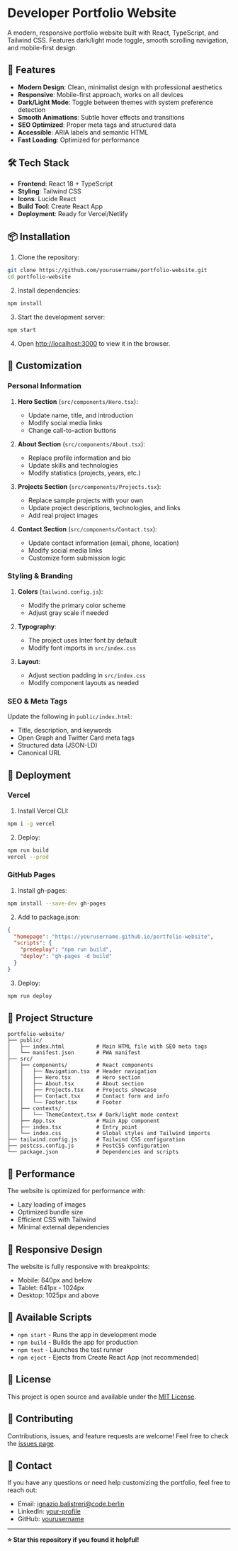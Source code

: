 # Developer Portfolio Website

A modern, responsive portfolio website built with React, TypeScript, and Tailwind CSS. Features dark/light mode toggle, smooth scrolling navigation, and mobile-first design.

## 🚀 Features

- **Modern Design**: Clean, minimalist design with professional aesthetics
- **Responsive**: Mobile-first approach, works on all devices
- **Dark/Light Mode**: Toggle between themes with system preference detection
- **Smooth Animations**: Subtle hover effects and transitions
- **SEO Optimized**: Proper meta tags and structured data
- **Accessible**: ARIA labels and semantic HTML
- **Fast Loading**: Optimized for performance

## 🛠 Tech Stack

- **Frontend**: React 18 + TypeScript
- **Styling**: Tailwind CSS
- **Icons**: Lucide React
- **Build Tool**: Create React App
- **Deployment**: Ready for Vercel/Netlify

## 📦 Installation

1. Clone the repository:

```bash
git clone https://github.com/yourusername/portfolio-website.git
cd portfolio-website
```

2. Install dependencies:

```bash
npm install
```

3. Start the development server:

```bash
npm start
```

4. Open [http://localhost:3000](http://localhost:3000) to view it in the browser.

## 🎨 Customization

### Personal Information

1. **Hero Section** (`src/components/Hero.tsx`):

   - Update name, title, and introduction
   - Modify social media links
   - Change call-to-action buttons

2. **About Section** (`src/components/About.tsx`):

   - Replace profile information and bio
   - Update skills and technologies
   - Modify statistics (projects, years, etc.)

3. **Projects Section** (`src/components/Projects.tsx`):

   - Replace sample projects with your own
   - Update project descriptions, technologies, and links
   - Add real project images

4. **Contact Section** (`src/components/Contact.tsx`):
   - Update contact information (email, phone, location)
   - Modify social media links
   - Customize form submission logic

### Styling & Branding

1. **Colors** (`tailwind.config.js`):

   - Modify the primary color scheme
   - Adjust gray scale if needed

2. **Typography**:

   - The project uses Inter font by default
   - Modify font imports in `src/index.css`

3. **Layout**:
   - Adjust section padding in `src/index.css`
   - Modify component layouts as needed

### SEO & Meta Tags

Update the following in `public/index.html`:

- Title, description, and keywords
- Open Graph and Twitter Card meta tags
- Structured data (JSON-LD)
- Canonical URL

## 🚀 Deployment

### Vercel

1. Install Vercel CLI:

```bash
npm i -g vercel
```

2. Deploy:

```bash
npm run build
vercel --prod
```

### GitHub Pages

1. Install gh-pages:

```bash
npm install --save-dev gh-pages
```

2. Add to package.json:

```json
{
  "homepage": "https://yourusername.github.io/portfolio-website",
  "scripts": {
    "predeploy": "npm run build",
    "deploy": "gh-pages -d build"
  }
}
```

3. Deploy:

```bash
npm run deploy
```

## 📁 Project Structure

```
portfolio-website/
├── public/
│   ├── index.html          # Main HTML file with SEO meta tags
│   └── manifest.json       # PWA manifest
├── src/
│   ├── components/         # React components
│   │   ├── Navigation.tsx  # Header navigation
│   │   ├── Hero.tsx        # Hero section
│   │   ├── About.tsx       # About section
│   │   ├── Projects.tsx    # Projects showcase
│   │   ├── Contact.tsx     # Contact form and info
│   │   └── Footer.tsx      # Footer
│   ├── contexts/
│   │   └── ThemeContext.tsx # Dark/light mode context
│   ├── App.tsx             # Main App component
│   ├── index.tsx           # Entry point
│   └── index.css           # Global styles and Tailwind imports
├── tailwind.config.js      # Tailwind CSS configuration
├── postcss.config.js       # PostCSS configuration
└── package.json            # Dependencies and scripts
```

## 🎯 Performance

The website is optimized for performance with:

- Lazy loading of images
- Optimized bundle size
- Efficient CSS with Tailwind
- Minimal external dependencies

## 📱 Responsive Design

The website is fully responsive with breakpoints:

- Mobile: 640px and below
- Tablet: 641px - 1024px
- Desktop: 1025px and above

## 🔧 Available Scripts

- `npm start` - Runs the app in development mode
- `npm build` - Builds the app for production
- `npm test` - Launches the test runner
- `npm eject` - Ejects from Create React App (not recommended)

## 📄 License

This project is open source and available under the [MIT License](LICENSE).

## 🤝 Contributing

Contributions, issues, and feature requests are welcome! Feel free to check the [issues page](https://github.com/yourusername/portfolio-website/issues).

## 📧 Contact

If you have any questions or need help customizing the portfolio, feel free to reach out:

- Email: ignazio.balistreri@code.berlin
- LinkedIn: [your-profile](https://linkedin.com/in/ignazio-balistreri)
- GitHub: [yourusername](https://github.com/Ignazio-00)

---

**⭐ Star this repository if you found it helpful!**
